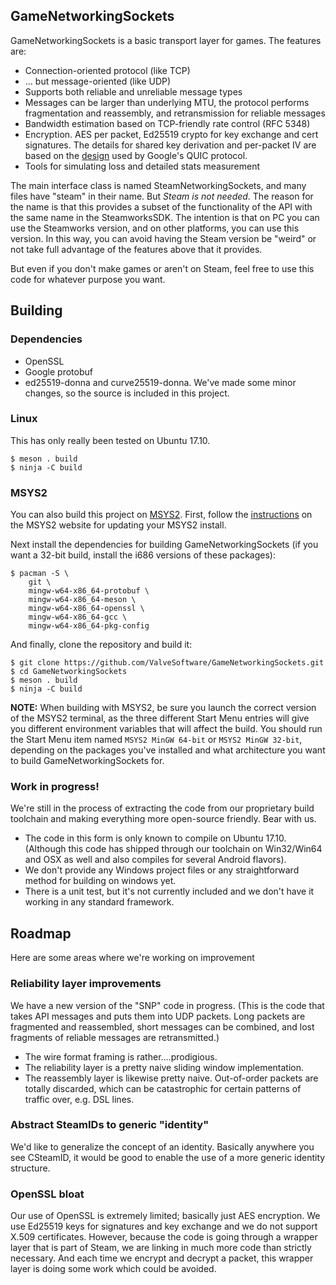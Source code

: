 GameNetworkingSockets
---

GameNetworkingSockets is a basic transport layer for games.  The features are:

* Connection-oriented protocol (like TCP)
* ... but message-oriented (like UDP)
* Supports both reliable and unreliable message types
* Messages can be larger than underlying MTU, the protocol performs
  fragmentation and reassembly, and retransmission for reliable messages
* Bandwidth estimation based on TCP-friendly rate control (RFC 5348)
* Encryption. AES per packet, Ed25519 crypto for key exchange and cert
  signatures. The details for shared key derivation and per-packet IV are
  based on the [design](https://docs.google.com/document/d/1g5nIXAIkN_Y-7XJW5K45IblHd_L2f5LTaDUDwvZ5L6g/edit?usp=sharing)
  used by Google's QUIC protocol.
* Tools for simulating loss and detailed stats measurement

The main interface class is named SteamNetworkingSockets, and many files have
"steam" in their name.  But *Steam is not needed*.  The reason for the name is
that this provides a subset of the functionality of the API with the same name
in the SteamworksSDK.  The intention is that on PC you can use the Steamworks
version, and on other platforms, you can use this version.  In this way, you
can avoid having the Steam version be "weird" or not take full advantage of the
features above that it provides.

But even if you don't make games or aren't on Steam, feel free to use this code
for whatever purpose you want.

## Building

### Dependencies

* OpenSSL
* Google protobuf
* ed25519-donna and curve25519-donna.  We've made some minor changes, so the
  source is included in this project.

### Linux

This has only really been tested on Ubuntu 17.10.

```
$ meson . build
$ ninja -C build
```

### MSYS2

You can also build this project on [MSYS2](https://www.msys2.org). First,
follow the [instructions](https://github.com/msys2/msys2/wiki/MSYS2-installation) on the
MSYS2 website for updating your MSYS2 install.

Next install the dependencies for building GameNetworkingSockets (if you want
a 32-bit build, install the i686 versions of these packages):

```
$ pacman -S \
    git \
    mingw-w64-x86_64-protobuf \
    mingw-w64-x86_64-meson \
    mingw-w64-x86_64-openssl \
    mingw-w64-x86_64-gcc \
    mingw-w64-x86_64-pkg-config
```

And finally, clone the repository and build it:

```
$ git clone https://github.com/ValveSoftware/GameNetworkingSockets.git
$ cd GameNetworkingSockets
$ meson . build
$ ninja -C build
```

**NOTE:** When building with MSYS2, be sure you launch the correct version of
the MSYS2 terminal, as the three different Start Menu entries will give you
different environment variables that will affect the build. You should run the
Start Menu item named `MSYS2 MinGW 64-bit` or `MSYS2 MinGW 32-bit`, depending
on the packages you've installed and what architecture you want to build
GameNetworkingSockets for.

### Work in progress!

We're still in the process of extracting the code from our proprietary build
toolchain and making everything more open-source friendly.  Bear with us.

* The code in this form is only known to compile on Ubuntu 17.10.  (Although
  this code has shipped through our toolchain on Win32/Win64 and OSX as well
  and also compiles for several Android flavors).
* We don't provide any Windows project files or any straightforward method for
  building on windows yet.
* There is a unit test, but it's not currently included and we don't have it
  working in any standard framework.

## Roadmap
Here are some areas where we're working on improvement

### Reliability layer improvements
We have a new version of the "SNP" code in progress.  (This is the code that
takes API messages and puts them into UDP packets.  Long packets are fragmented
and reassembled, short messages can be combined, and lost fragments of reliable
messages are retransmitted.)

* The wire format framing is rather....prodigious.
* The reliability layer is a pretty naive sliding window implementation.
* The reassembly layer is likewise pretty naive.  Out-of-order packets are
  totally discarded, which can be catastrophic for certain patterns of traffic
  over, e.g. DSL lines.

### Abstract SteamIDs to generic "identity"
We'd like to generalize the concept of an identity.  Basically anywhere you see
CSteamID, it would be good to enable the use of a more generic identity
structure.

### OpenSSL bloat
Our use of OpenSSL is extremely limited; basically just AES encryption.  We use
Ed25519 keys for signatures and key exchange and we do not support X.509
certificates.  However, because the code is going through a wrapper layer that
is part of Steam, we are linking in much more code than strictly necessary.
And each time we encrypt and decrypt a packet, this wrapper layer is doing some
work which could be avoided.
